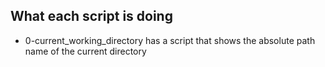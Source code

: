 ## What each script is doing

* 0-current_working_directory has a script that shows the absolute path name of the current directory